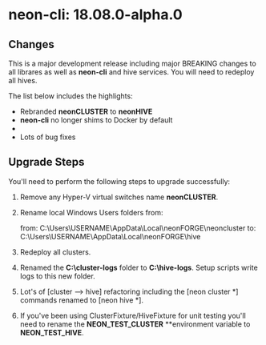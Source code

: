 # neon-cli: 18.08.0-alpha.0

## Changes

This is a major development release including major BREAKING changes to all librares as well as **neon-cli** and hive services.  You will need to redeploy all hives.

The list below includes the highlights:

* Rebranded **neonCLUSTER** to **neonHIVE**
* **neon-cli** no longer shims to Docker by default
* 
* Lots of bug fixes

## Upgrade Steps

You'll need to perform the following steps to upgrade successfully:

1. Remove any Hyper-V virtual switches name **neonCLUSTER**.

2. Rename local Windows Users folders from:

    from: C:\Users\USERNAME\AppData\Local\neonFORGE\neoncluster
    to:   C:\Users\USERNAME\AppData\Local\neonFORGE\hive

3. Redeploy all clusters.

4. Renamed the **C:\cluster-logs** folder to **C:\hive-logs**.  Setup scripts write logs to this new folder.

5. Lot's of [cluster --> hive] refactoring including the [neon cluster *] commands renamed to [neon hive *].

6. If you've been using ClusterFixture/HiveFixture for unit testing you'll need to rename the **NEON_TEST_CLUSTER** **environment variable to **NEON_TEST_HIVE**.

